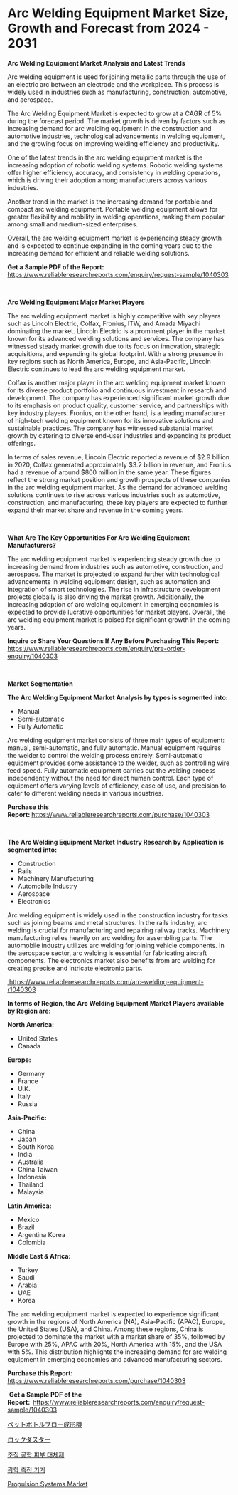 <p><h1>Arc Welding Equipment Market Size, Growth and Forecast from 2024 - 2031</h1></p><p><strong>Arc Welding Equipment Market Analysis and Latest Trends</strong></p>
<p><p>Arc welding equipment is used for joining metallic parts through the use of an electric arc between an electrode and the workpiece. This process is widely used in industries such as manufacturing, construction, automotive, and aerospace.</p><p>The Arc Welding Equipment Market is expected to grow at a CAGR of 5% during the forecast period. The market growth is driven by factors such as increasing demand for arc welding equipment in the construction and automotive industries, technological advancements in welding equipment, and the growing focus on improving welding efficiency and productivity.</p><p>One of the latest trends in the arc welding equipment market is the increasing adoption of robotic welding systems. Robotic welding systems offer higher efficiency, accuracy, and consistency in welding operations, which is driving their adoption among manufacturers across various industries.</p><p>Another trend in the market is the increasing demand for portable and compact arc welding equipment. Portable welding equipment allows for greater flexibility and mobility in welding operations, making them popular among small and medium-sized enterprises.</p><p>Overall, the arc welding equipment market is experiencing steady growth and is expected to continue expanding in the coming years due to the increasing demand for efficient and reliable welding solutions.</p></p>
<p><strong>Get a Sample PDF of the Report:&nbsp;</strong> <a href="https://www.reliableresearchreports.com/enquiry/request-sample/1040303">https://www.reliableresearchreports.com/enquiry/request-sample/1040303</a></p>
<p>&nbsp;</p>
<p><strong>Arc Welding Equipment Major Market Players</strong></p>
<p><p>The arc welding equipment market is highly competitive with key players such as Lincoln Electric, Colfax, Fronius, ITW, and Amada Miyachi dominating the market. Lincoln Electric is a prominent player in the market known for its advanced welding solutions and services. The company has witnessed steady market growth due to its focus on innovation, strategic acquisitions, and expanding its global footprint. With a strong presence in key regions such as North America, Europe, and Asia-Pacific, Lincoln Electric continues to lead the arc welding equipment market.</p><p>Colfax is another major player in the arc welding equipment market known for its diverse product portfolio and continuous investment in research and development. The company has experienced significant market growth due to its emphasis on product quality, customer service, and partnerships with key industry players. Fronius, on the other hand, is a leading manufacturer of high-tech welding equipment known for its innovative solutions and sustainable practices. The company has witnessed substantial market growth by catering to diverse end-user industries and expanding its product offerings.</p><p>In terms of sales revenue, Lincoln Electric reported a revenue of $2.9 billion in 2020, Colfax generated approximately $3.2 billion in revenue, and Fronius had a revenue of around $800 million in the same year. These figures reflect the strong market position and growth prospects of these companies in the arc welding equipment market. As the demand for advanced welding solutions continues to rise across various industries such as automotive, construction, and manufacturing, these key players are expected to further expand their market share and revenue in the coming years.</p></p>
<p>&nbsp;</p>
<p><strong>What Are The Key Opportunities For Arc Welding Equipment Manufacturers?</strong></p>
<p><p>The arc welding equipment market is experiencing steady growth due to increasing demand from industries such as automotive, construction, and aerospace. The market is projected to expand further with technological advancements in welding equipment design, such as automation and integration of smart technologies. The rise in infrastructure development projects globally is also driving the market growth. Additionally, the increasing adoption of arc welding equipment in emerging economies is expected to provide lucrative opportunities for market players. Overall, the arc welding equipment market is poised for significant growth in the coming years.</p></p>
<p><strong>Inquire or Share Your Questions If Any Before Purchasing This Report:</strong> <a href="https://www.reliableresearchreports.com/enquiry/pre-order-enquiry/1040303">https://www.reliableresearchreports.com/enquiry/pre-order-enquiry/1040303</a></p>
<p>&nbsp;</p>
<p><strong>Market Segmentation</strong></p>
<p><strong>The Arc Welding Equipment Market Analysis by types is segmented into:</strong></p>
<p><ul><li>Manual</li><li>Semi-automatic</li><li>Fully Automatic</li></ul></p>
<p><p>Arc welding equipment market consists of three main types of equipment: manual, semi-automatic, and fully automatic. Manual equipment requires the welder to control the welding process entirely. Semi-automatic equipment provides some assistance to the welder, such as controlling wire feed speed. Fully automatic equipment carries out the welding process independently without the need for direct human control. Each type of equipment offers varying levels of efficiency, ease of use, and precision to cater to different welding needs in various industries.</p></p>
<p><strong>Purchase this Report:&nbsp;</strong><a href="https://www.reliableresearchreports.com/purchase/1040303">https://www.reliableresearchreports.com/purchase/1040303</a></p>
<p>&nbsp;</p>
<p><strong>The Arc Welding Equipment Market Industry Research by Application is segmented into:</strong></p>
<p><ul><li>Construction</li><li>Rails</li><li>Machinery Manufacturing</li><li>Automobile Industry</li><li>Aerospace</li><li>Electronics</li></ul></p>
<p><p>Arc welding equipment is widely used in the construction industry for tasks such as joining beams and metal structures. In the rails industry, arc welding is crucial for manufacturing and repairing railway tracks. Machinery manufacturing relies heavily on arc welding for assembling parts. The automobile industry utilizes arc welding for joining vehicle components. In the aerospace sector, arc welding is essential for fabricating aircraft components. The electronics market also benefits from arc welding for creating precise and intricate electronic parts.</p></p>
<p><a href="https://www.reliableresearchreports.com/arc-welding-equipment-r1040303">&nbsp;https://www.reliableresearchreports.com/arc-welding-equipment-r1040303</a></p>
<p><strong>In terms of Region, the Arc Welding Equipment Market Players available by Region are:</strong></p>
<p>
    <p> <strong> North America: </strong>
        <ul>
            <li>United States</li>
            <li>Canada</li>
        </ul>
        </p> 
    <p> <strong> Europe: </strong>
        <ul>
            <li>Germany</li>
            <li>France</li>
            <li>U.K.</li>
            <li>Italy</li>
            <li>Russia</li>
        </ul>
        </p> 
    <p> <strong> Asia-Pacific: </strong>
        <ul>
            <li>China</li>
            <li>Japan</li>
            <li>South Korea</li>
            <li>India</li>
            <li>Australia</li>
            <li>China Taiwan</li>
            <li>Indonesia</li>
            <li>Thailand</li>
            <li>Malaysia</li>
        </ul>
        </p> 
    <p> <strong> Latin America: </strong>
        <ul>
            <li>Mexico</li>
            <li>Brazil</li>
            <li>Argentina Korea</li>
            <li>Colombia</li>
        </ul>
        </p> 
    <p> <strong> Middle East & Africa: </strong>
        <ul>
            <li>Turkey</li>
            <li>Saudi</li>
            <li>Arabia</li>
            <li>UAE</li>
            <li>Korea</li>
        </ul>
    </p>
    </p>
<p><p>The arc welding equipment market is expected to experience significant growth in the regions of North America (NA), Asia-Pacific (APAC), Europe, the United States (USA), and China. Among these regions, China is projected to dominate the market with a market share of 35%, followed by Europe with 25%, APAC with 20%, North America with 15%, and the USA with 5%. This distribution highlights the increasing demand for arc welding equipment in emerging economies and advanced manufacturing sectors.</p></p>
<p><strong>Purchase this Report: </strong><a href="https://www.reliableresearchreports.com/purchase/1040303">https://www.reliableresearchreports.com/purchase/1040303</a></p>
<p>&nbsp;<strong>Get a Sample PDF of the Report:&nbsp;&nbsp;</strong><a href="https://www.reliableresearchreports.com/enquiry/request-sample/1040303">https://www.reliableresearchreports.com/enquiry/request-sample/1040303</a></p>
<p><strong></strong></p>
<p><p><a href="https://github.com/ReyesKohler20231/Market-Research-Report-List-1/blob/main/168479326506.md">ペットボトルブロー成形機</a></p><p><a href="https://github.com/adcxff01450218/Market-Research-Report-List-1/blob/main/904605526503.md">ロックダスター</a></p><p><a href="https://github.com/fernandotryO5lson96765/Market-Research-Report-List-1/blob/main/418025824589.md">조직 공학 피부 대체제</a></p><p><a href="https://github.com/CliftonFisher9067/Market-Research-Report-List-1/blob/main/681179224588.md">광학 측정 기기</a></p><p><a href="https://github.com/Glendatilghmankmgz0rbhwpy/Market-Research-Report-List-2/blob/main/propulsion-systems-market.md">Propulsion Systems Market</a></p></p>